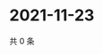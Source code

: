 # 2021-11-23

共 0 条

<!-- BEGIN WEIBO -->
<!-- 最后更新时间 Tue Nov 23 2021 00:23:02 GMT+0800 (China Standard Time) -->

<!-- END WEIBO -->
